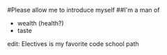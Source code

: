 #Please allow me to introduce myself
##I'm a man of
- wealth (health?)
- taste


edit: Electives is my favorite code school path
